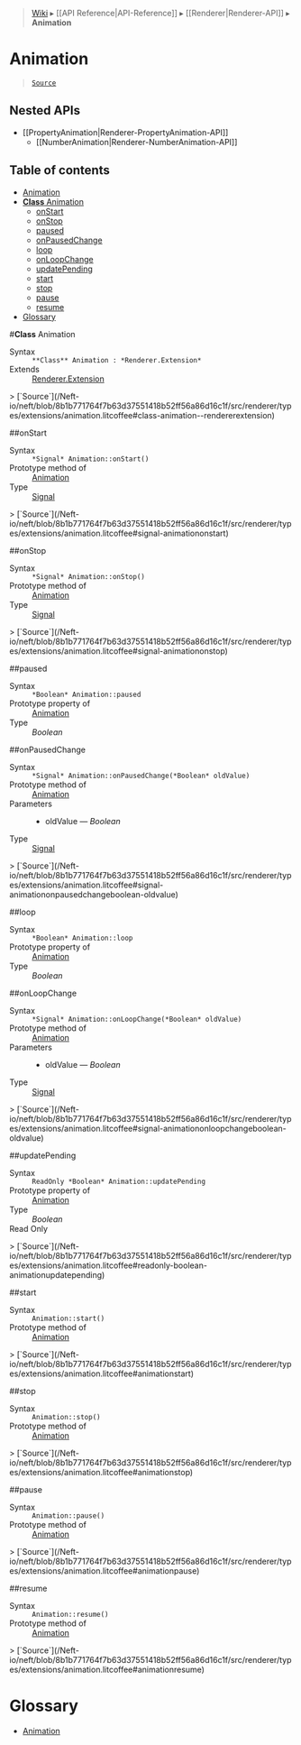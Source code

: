 > [Wiki](Home) ▸ [[API Reference|API-Reference]] ▸ [[Renderer|Renderer-API]] ▸ **Animation**

# Animation

> [`Source`](/Neft-io/neft/blob/8b1b771764f7b63d37551418b52ff56a86d16c1f/src/renderer/types/extensions/animation.litcoffee)

## Nested APIs

* [[PropertyAnimation|Renderer-PropertyAnimation-API]]
  * [[NumberAnimation|Renderer-NumberAnimation-API]]

## Table of contents
* [Animation](#animation)
* [**Class** Animation](#class-animation)
  * [onStart](#onstart)
  * [onStop](#onstop)
  * [paused](#paused)
  * [onPausedChange](#onpausedchange)
  * [loop](#loop)
  * [onLoopChange](#onloopchange)
  * [updatePending](#updatepending)
  * [start](#start)
  * [stop](#stop)
  * [pause](#pause)
  * [resume](#resume)
* [Glossary](#glossary)

#**Class** Animation
<dl><dt>Syntax</dt><dd><code>&#x2A;&#x2A;Class&#x2A;&#x2A; Animation : &#x2A;Renderer.Extension&#x2A;</code></dd><dt>Extends</dt><dd><a href="/Neft-io/neft/wiki/Renderer-Extension-API#class-extension">Renderer.Extension</a></dd></dl>
> [`Source`](/Neft-io/neft/blob/8b1b771764f7b63d37551418b52ff56a86d16c1f/src/renderer/types/extensions/animation.litcoffee#class-animation--rendererextension)

##onStart
<dl><dt>Syntax</dt><dd><code>&#x2A;Signal&#x2A; Animation::onStart()</code></dd><dt>Prototype method of</dt><dd><a href="/Neft-io/neft/wiki/Renderer-Animation-API#class-animation">Animation</a></dd><dt>Type</dt><dd><a href="/Neft-io/neft/wiki/Signal-API#class-signal">Signal</a></dd></dl>
> [`Source`](/Neft-io/neft/blob/8b1b771764f7b63d37551418b52ff56a86d16c1f/src/renderer/types/extensions/animation.litcoffee#signal-animationonstart)

##onStop
<dl><dt>Syntax</dt><dd><code>&#x2A;Signal&#x2A; Animation::onStop()</code></dd><dt>Prototype method of</dt><dd><a href="/Neft-io/neft/wiki/Renderer-Animation-API#class-animation">Animation</a></dd><dt>Type</dt><dd><a href="/Neft-io/neft/wiki/Signal-API#class-signal">Signal</a></dd></dl>
> [`Source`](/Neft-io/neft/blob/8b1b771764f7b63d37551418b52ff56a86d16c1f/src/renderer/types/extensions/animation.litcoffee#signal-animationonstop)

##paused
<dl><dt>Syntax</dt><dd><code>&#x2A;Boolean&#x2A; Animation::paused</code></dd><dt>Prototype property of</dt><dd><a href="/Neft-io/neft/wiki/Renderer-Animation-API#class-animation">Animation</a></dd><dt>Type</dt><dd><i>Boolean</i></dd></dl>
##onPausedChange
<dl><dt>Syntax</dt><dd><code>&#x2A;Signal&#x2A; Animation::onPausedChange(&#x2A;Boolean&#x2A; oldValue)</code></dd><dt>Prototype method of</dt><dd><a href="/Neft-io/neft/wiki/Renderer-Animation-API#class-animation">Animation</a></dd><dt>Parameters</dt><dd><ul><li>oldValue — <i>Boolean</i></li></ul></dd><dt>Type</dt><dd><a href="/Neft-io/neft/wiki/Signal-API#class-signal">Signal</a></dd></dl>
> [`Source`](/Neft-io/neft/blob/8b1b771764f7b63d37551418b52ff56a86d16c1f/src/renderer/types/extensions/animation.litcoffee#signal-animationonpausedchangeboolean-oldvalue)

##loop
<dl><dt>Syntax</dt><dd><code>&#x2A;Boolean&#x2A; Animation::loop</code></dd><dt>Prototype property of</dt><dd><a href="/Neft-io/neft/wiki/Renderer-Animation-API#class-animation">Animation</a></dd><dt>Type</dt><dd><i>Boolean</i></dd></dl>
##onLoopChange
<dl><dt>Syntax</dt><dd><code>&#x2A;Signal&#x2A; Animation::onLoopChange(&#x2A;Boolean&#x2A; oldValue)</code></dd><dt>Prototype method of</dt><dd><a href="/Neft-io/neft/wiki/Renderer-Animation-API#class-animation">Animation</a></dd><dt>Parameters</dt><dd><ul><li>oldValue — <i>Boolean</i></li></ul></dd><dt>Type</dt><dd><a href="/Neft-io/neft/wiki/Signal-API#class-signal">Signal</a></dd></dl>
> [`Source`](/Neft-io/neft/blob/8b1b771764f7b63d37551418b52ff56a86d16c1f/src/renderer/types/extensions/animation.litcoffee#signal-animationonloopchangeboolean-oldvalue)

##updatePending
<dl><dt>Syntax</dt><dd><code>ReadOnly &#x2A;Boolean&#x2A; Animation::updatePending</code></dd><dt>Prototype property of</dt><dd><a href="/Neft-io/neft/wiki/Renderer-Animation-API#class-animation">Animation</a></dd><dt>Type</dt><dd><i>Boolean</i></dd><dt>Read Only</dt></dl>
> [`Source`](/Neft-io/neft/blob/8b1b771764f7b63d37551418b52ff56a86d16c1f/src/renderer/types/extensions/animation.litcoffee#readonly-boolean-animationupdatepending)

##start
<dl><dt>Syntax</dt><dd><code>Animation::start()</code></dd><dt>Prototype method of</dt><dd><a href="/Neft-io/neft/wiki/Renderer-Animation-API#class-animation">Animation</a></dd></dl>
> [`Source`](/Neft-io/neft/blob/8b1b771764f7b63d37551418b52ff56a86d16c1f/src/renderer/types/extensions/animation.litcoffee#animationstart)

##stop
<dl><dt>Syntax</dt><dd><code>Animation::stop()</code></dd><dt>Prototype method of</dt><dd><a href="/Neft-io/neft/wiki/Renderer-Animation-API#class-animation">Animation</a></dd></dl>
> [`Source`](/Neft-io/neft/blob/8b1b771764f7b63d37551418b52ff56a86d16c1f/src/renderer/types/extensions/animation.litcoffee#animationstop)

##pause
<dl><dt>Syntax</dt><dd><code>Animation::pause()</code></dd><dt>Prototype method of</dt><dd><a href="/Neft-io/neft/wiki/Renderer-Animation-API#class-animation">Animation</a></dd></dl>
> [`Source`](/Neft-io/neft/blob/8b1b771764f7b63d37551418b52ff56a86d16c1f/src/renderer/types/extensions/animation.litcoffee#animationpause)

##resume
<dl><dt>Syntax</dt><dd><code>Animation::resume()</code></dd><dt>Prototype method of</dt><dd><a href="/Neft-io/neft/wiki/Renderer-Animation-API#class-animation">Animation</a></dd></dl>
> [`Source`](/Neft-io/neft/blob/8b1b771764f7b63d37551418b52ff56a86d16c1f/src/renderer/types/extensions/animation.litcoffee#animationresume)

# Glossary

- [Animation](#class-animation)

